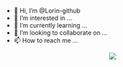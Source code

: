 - 👋 Hi, I’m @Lorin-github
- 👀 I’m interested in ...
- 🌱 I’m currently learning ...
- 💞️ I’m looking to collaborate on ...
- 📫 How to reach me ...

<!---
Lorin-github/Lorin-github is a ✨ special ✨ repository because its `README.md` (this file) appears on your GitHub profile.
You can click the Preview link to take a look at your changes.
--->


<div align="center"> <img src="https://github-profile-trophy.vercel.app/?username=sun0225SUN" /> </div>
